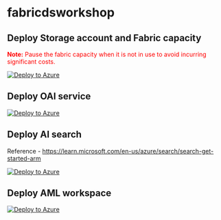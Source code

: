 # fabricdsworkshop
## Deploy Storage account and Fabric capacity

<font color="Red"><b>Note:</b> Pause the fabric capacity when it is not in use to avoid incurring significant costs.</font>

[![Deploy to Azure](https://aka.ms/deploytoazurebutton)](https://portal.azure.com/#create/Microsoft.Template/uri/https%3A%2F%2Fraw.githubusercontent.com%2Fumeshpawar2188%2Ffabricdsworkshop%2Fmain%2Finfra%2Ffabric_storage_template.json)


## Deploy OAI service

[![Deploy to Azure](https://aka.ms/deploytoazurebutton)](https://portal.azure.com/#create/Microsoft.Template/uri/https%3A%2F%2Fraw.githubusercontent.com%2Fumeshpawar2188%2Ffabricdsworkshop%2Fmain%2Finfra%2Foai_template.json)


## Deploy AI search 

Reference - https://learn.microsoft.com/en-us/azure/search/search-get-started-arm

[![Deploy to Azure](https://aka.ms/deploytoazurebutton)](https://portal.azure.com/#create/Microsoft.Template/uri/https%3A%2F%2Fraw.githubusercontent.com%2Fazure%2Fazure-quickstart-templates%2Fmaster%2Fquickstarts%2Fmicrosoft.search%2Fazure-search-create%2Fazuredeploy.json)

## Deploy AML workspace

[![Deploy to Azure](https://aka.ms/deploytoazurebutton)](https://portal.azure.com/#create/Microsoft.Template/uri/https%3A%2F%2Fraw.githubusercontent.com%2Fumeshpawar2188%2Ffabricdsworkshop%2Fmain%2Finfra%2Faml_template.json)
